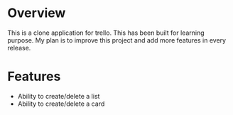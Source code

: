 # Overview
This is a clone application for trello. This has been built for learning purpose. My plan is to improve this project and add more features in every release.

# Features
- Ability to create/delete a list
- Ability to create/delete a card
